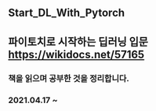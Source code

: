 ## Start_DL_With_Pytorch

## 파이토치로 시작하는 딥러닝 입문 https://wikidocs.net/57165
### 책을 읽으며 공부한 것을 정리합니다.
### 2021.04.17 ~
